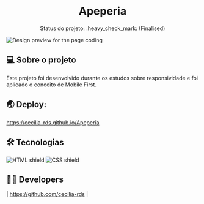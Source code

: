 
<h1 align="center">Apeperia</h1>

<p align="center"> 
 Status do projeto: :heavy_check_mark: (Finalised)
</p>


![Design preview for the page coding](../img/preview.PNG)


## 💻 Sobre o projeto

Este projeto foi desenvolvido durante os estudos sobre responsividade e foi aplicado o conceito de Mobile First.


## 🌏 Deploy:

https://cecilia-rds.github.io/Apeperia



## 🛠 Tecnologias


<img src="https://img.shields.io/badge/HTML5-E34F26?style=for-the-badge&logo=html5&logoColor=white" alt="HTML shield"> <img src="https://img.shields.io/badge/CSS3-1572B6?style=for-the-badge&logo=css3&logoColor=white" alt="CSS shield"> 

## 👩‍💻 Developers

| https://github.com/cecilia-rds |

